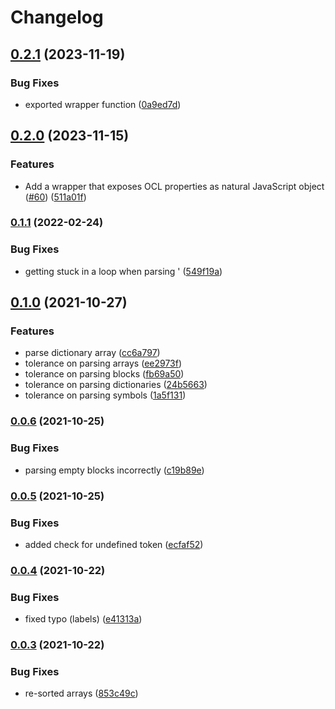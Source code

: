 # Changelog

## [0.2.1](https://github.com/OctopusDeploy/ocl.ts/compare/v0.2.0...v0.2.1) (2023-11-19)


### Bug Fixes

* exported wrapper function ([0a9ed7d](https://github.com/OctopusDeploy/ocl.ts/commit/0a9ed7dab2a68de0095d733c2f67e9f446cae0ef))

## [0.2.0](https://github.com/OctopusDeploy/ocl.ts/compare/v0.1.2...v0.2.0) (2023-11-15)


### Features

* Add a wrapper that exposes OCL properties as natural JavaScript object ([#60](https://github.com/OctopusDeploy/ocl.ts/issues/60)) ([511a01f](https://github.com/OctopusDeploy/ocl.ts/commit/511a01f5f425cb05efc667aea90c8670042cb2a9))

### [0.1.1](https://www.github.com/OctopusDeploy/ocl.ts/compare/v0.1.0...v0.1.1) (2022-02-24)


### Bug Fixes

* getting stuck in a loop when parsing ' ([549f19a](https://www.github.com/OctopusDeploy/ocl.ts/commit/549f19ad98753b2648098fb46dda05e6f5679beb))

## [0.1.0](https://www.github.com/OctopusDeploy/ocl.ts/compare/v0.0.6...v0.1.0) (2021-10-27)


### Features

* parse dictionary array ([cc6a797](https://www.github.com/OctopusDeploy/ocl.ts/commit/cc6a7972d11294a18bb9a089088aa4cfc44d1b46))
* tolerance on parsing arrays ([ee2973f](https://www.github.com/OctopusDeploy/ocl.ts/commit/ee2973f312f3619590e7d0066487b1ea86b2e48f))
* tolerance on parsing blocks ([fb69a50](https://www.github.com/OctopusDeploy/ocl.ts/commit/fb69a50b305ad15f38ed618aea86de0b6bd8f05e))
* tolerance on parsing dictionaries ([24b5663](https://www.github.com/OctopusDeploy/ocl.ts/commit/24b5663d4619256a6de5c92fc64e7bbe74754cee))
* tolerance on parsing symbols ([1a5f131](https://www.github.com/OctopusDeploy/ocl.ts/commit/1a5f13194cf9e420a71c5049c50fc67b4e71b5e2))

### [0.0.6](https://www.github.com/OctopusDeploy/ocl.ts/compare/v0.0.5...v0.0.6) (2021-10-25)


### Bug Fixes

* parsing empty blocks incorrectly ([c19b89e](https://www.github.com/OctopusDeploy/ocl.ts/commit/c19b89e27d94ed8593130a068967a4a3ce2e0b5b))

### [0.0.5](https://www.github.com/OctopusDeploy/ocl.ts/compare/v0.0.4...v0.0.5) (2021-10-25)


### Bug Fixes

* added check for undefined token ([ecfaf52](https://www.github.com/OctopusDeploy/ocl.ts/commit/ecfaf52ce9d6628299332b153c72dcd25b4101a0))

### [0.0.4](https://www.github.com/OctopusDeploy/ocl.ts/compare/v0.0.3...v0.0.4) (2021-10-22)


### Bug Fixes

* fixed typo (labels) ([e41313a](https://www.github.com/OctopusDeploy/ocl.ts/commit/e41313aabef0c87155596d1fb6295017325550d0))

### [0.0.3](https://www.github.com/OctopusDeploy/ocl.ts/compare/v0.0.2...v0.0.3) (2021-10-22)


### Bug Fixes

* re-sorted arrays ([853c49c](https://www.github.com/OctopusDeploy/ocl.ts/commit/853c49c21931bf7f3e8a7a81f332bdc59af917a9))
